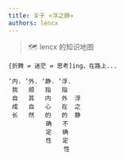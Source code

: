 ```yaml
---
title: 关于 «浮之静»
authors: lencx
---
```


> 🗺️ lencx 的知识地图

```text
{折腾 ⇌ 迷茫 ⇌ 思考]ing，在路上...

‘内. ‘外. ‘静. ‘浮.
 我   顺   指   指
 自   其   内   外  浮
 成   自   心   在  之
 长   然   的   的  静
ㅤ         确   不
ㅤ         定   确
ㅤ         性   定
ㅤㅤㅤ           性
```
